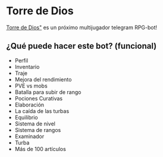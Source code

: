 # Torre de Dios

[Torre de Dios"](https://t.me/TowerRPG_bot) es un próximo multijugador telegram RPG-bot!

## ¿Qué puede hacer este bot? (funcional)

- Perfil 
- Inventario 
- Traje 
- Mejora del rendimiento 
- PVE vs mobs 
- Batalla para subir de rango 
- Pociones Curativas 
- Elaboración
- La caída de las turbas 
- Equilibrio 
- Sistema de nivel 
- Sistema de rangos 
- Examinador
- Turba
- Más de 100 artículos